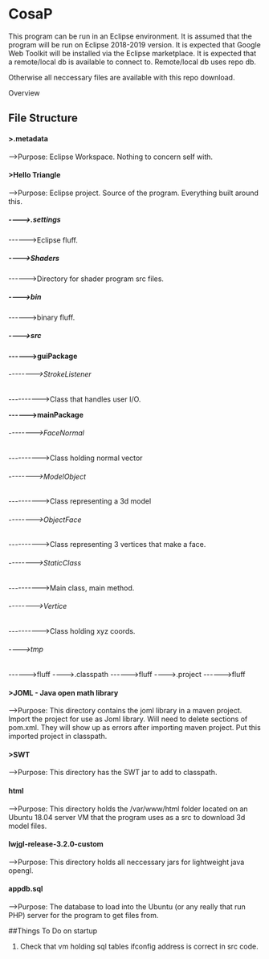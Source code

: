 # CosaP

This program can be run in an Eclipse environment. It is assumed that the program will be run on Eclipse 2018-2019 version.
It is expected that Google Web Toolkit will be installed via the Eclipse marketplace. It is expected that a remote/local db is available to connect to.
Remote/local db uses repo db.

Otherwise all neccessary files are available with this repo download.

Overview

## File Structure
#### >.metadata
-->Purpose: Eclipse Workspace. Nothing to concern self with.
#### >Hello Triangle
-->Purpose: Eclipse project. Source of the program. Everything built around this.
##### ---->.settings
------>Eclipse fluff.
##### ---->Shaders
------>Directory for shader program src files.
##### ---->bin
------>binary fluff.
##### ---->src
__------>guiPackage__

###### -------->StrokeListener

---------->Class that handles user I/O.

**------>mainPackage**

###### -------->FaceNormal

---------->Class holding normal vector

###### -------->ModelObject

---------->Class representing a 3d model

###### -------->ObjectFace

---------->Class representing 3 vertices that make a face.

###### -------->StaticClass

---------->Main class, main method.

###### -------->Vertice

---------->Class holding xyz coords.
###### ---->tmp
------>fluff
---->.classpath
------>fluff
---->.project
------>fluff
#### >JOML - Java open math library
-->Purpose: This directory contains the joml library in a maven project. Import the project for use as Joml library. Will need to delete sections of pom.xml. They will show up as errors after importing maven project.
Put this imported project in classpath.
#### >SWT
-->Purpose: This directory has the SWT jar to add to classpath.
#### html
-->Purpose: This directory holds the /var/www/html folder located on an Ubuntu 18.04 server VM that the program uses as a src to download 3d model files.
#### lwjgl-release-3.2.0-custom
-->Purpose: This directory holds all neccessary jars for lightweight java opengl.
#### appdb.sql
-->Purpose: The database to load into the Ubuntu (or any really that run PHP) server for the program to get files from.

##Things To Do on startup
1. Check that vm holding sql tables ifconfig address is correct in src code.
